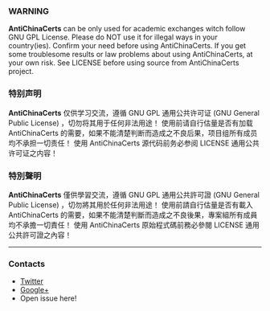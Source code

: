 ### WARNING
**AntiChinaCerts** can be only used for academic exchanges witch follow GNU GPL License. Please do NOT use it for illegal ways in your country(ies). Confirm your need before using AntiChinaCerts. If you get some troublesome results or law problems about using AntiChinaCerts, at your own risk. See LICENSE before using source from AntiChinaCerts project.

### 特别声明
**AntiChinaCerts** 仅供学习交流，遵循 GNU GPL 通用公共许可证 (GNU General Public License) ，切勿将其用于任何非法用途！
使用前请自行估量是否有加载 AntiChinaCerts 的需要，如果不能清楚判断而造成之不良后果，项目组所有成员均不承担一切责任！
使用 AntiChinaCerts 源代码前务必参阅 LICENSE 通用公共许可证之内容！

### 特別聲明
**AntiChinaCerts** 僅供學習交流，遵循 GNU GPL 通用公共許可證 (GNU General Public License) ，切勿將其用於任何非法用途！
使用前請自行估量是否有載入 AntiChinaCerts 的需要，如果不能清楚判斷而造成之不良後果，專案組所有成員均不承擔一切責任！
使用 AntiChinaCerts 原始程式碼前務必參閱 LICENSE 通用公共許可證之內容！

---

### Contacts
* [Twitter](https://twitter.com/chengr28)
* [Google+](https://plus.google.com/104603245338932141930)
* Open issue here!
